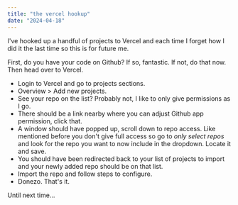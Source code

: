 ```yaml
---
title: "the vercel hookup"
date: "2024-04-18"
---
```


I've hooked up a handful of projects to Vercel and each time I forget how I did it the last time so this is for future me.

First, do you have your code on Github? If so, fantastic. If not, do that now. Then head over to Vercel.

- Login to Vercel and go to projects sections.
- Overview > Add new projects.
- See your repo on the list? Probably not, I like to only give permissions as I go.
- There should be a link nearby where you can adjust Github app permission, click that.
- A window should have popped up, scroll down to repo access. Like mentioned before you don't give full access so go to *only select repos* and look for the repo you want to now include in the dropdown. Locate it and save.
- You should have been redirected back to your list of projects to import and your newly added repo should be on that list.
- Import the repo and follow steps to configure.
- Donezo. That's it.

Until next time...